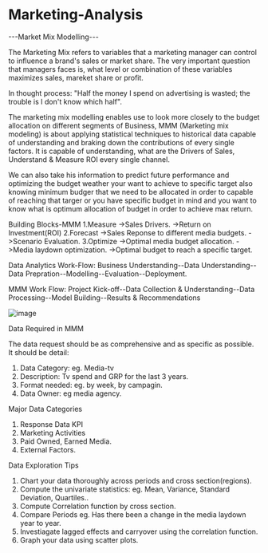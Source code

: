 # Marketing-Analysis
---Market Mix Modelling---

The Marketing Mix refers to variables that a marketing manager can control to influence a brand's sales or market share. The very important question that managers faces is, what level or combination of these variables maximizes sales, mareket share or profit. 

In thought process: "Half the money I spend on advertising is wasted; the trouble is I don't know which half".

The marketing mix modelling enables use to look more closely to the budget allocation on different segments of Business, MMM (Marketing mix modeling) is about applying statistical techniques to historical data capable of understanding and braking down the contributions of every single factors. It is capable of understanding, what are the Drivers of Sales, Understand & Measure ROI every single channel.

We can also take his information to predict future performance and optimizing the budget weather your want to achieve to specific target also knowing minimum budger that we need to be allocated in order to capable of reaching that targer or you have specific budget in mind and you want to know what is optimum allocation of budget in order to achieve max return. 

Building Blocks-MMM
 1.Measure
          ->Sales Drivers.
          ->Return on Investment(ROI)
2.Forecast
          ->Sales Reponse to different media budgets.
          ->Scenario Evaluation.
3.Optimize
          ->Optimal media budget allocation.
          ->Media laydown optimization.
          ->Optimal budget to reach a specific target.


Data Analytics Work-Flow:
Business Understanding--Data Understanding--Data Prepration--Modelling--Evaluation--Deployment.

MMM Work Flow:
Project Kick-off--Data Collection & Understanding--Data Processing--Model Building--Results & Recommendations

![image](https://user-images.githubusercontent.com/102865697/162008481-9d4a5e10-f46b-4405-88a4-aecbdb92da50.png)

Data Required in MMM

The data request should be as comprehensive and as specific as possible. It should be detail:
1. Data Category: eg. Media-tv
2. Description: Tv spend and GRP for the last 3 years.
3. Format needed: eg. by week, by campagin.
4. Data Owner: eg media agency.

Major Data Categories
1. Response Data KPI
2. Marketing Activities
3. Paid Owned, Earned Media.
4. External Factors.

Data Exploration Tips
1. Chart your data thoroughly across periods and cross section(regions).
2. Compute the univariate statistics:
eg. Mean, Variance, Standard Deviation, Quartiles..
3. Compute Correlation function by cross section.
4. Compare Periods
eg. Has there been a change in the media laydown year to year.
5. Investiagate lagged effects and carryover using the correlation function.
6. Graph your data using scatter plots.







